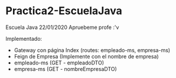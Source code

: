 # Practica2-EscuelaJava

Escuela Java 22/01/2020
Apruebeme profe :'v

Implementado:
- Gateway con página Index (routes: empleado-ms, empresa-ms)
- Feign de Empresa (Implemente con el nombre de empresa)
- empleado-ms (GET - empleadoDTO)
- empresa-ms (GET - nombreEmpresaDTO)
